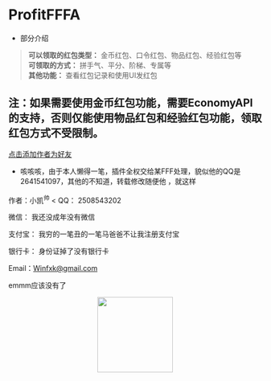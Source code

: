 # ProfitFFFA

* 部分介绍 
>**可以领取的红包类型：** 金币红包、口令红包、物品红包、经验红包等</br>
**可领取的方式：**  拼手气、平分、阶梯、专属等</br>
**其他功能：**  查看红包记录和使用UI发红包</br>


## 注：如果需要使用金币红包功能，需要EconomyAPI的支持，否则仅能使用物品红包和经验红包功能，领取红包方式不受限制。

[点击添加作者为好友](tencent://AddContact/?fromId=45&fromSubId=1&subcmd=all&uin=2508543202 "加帅逼凯为QQ好友")

* 咳咳咳，由于本人懒得一笔，插件全权交给某FFF处理，貌似他的QQ是2641541097，其他的不知道，转载修改随便他 ，就这样
>
作者：小凯<sup>帅</sup>
<
QQ： 2508543202

微信： 我还没成年没有微信

支付宝： 我穷的一笔丑的一笔马爸爸不让我注册支付宝

银行卡： 身份证掉了没有银行卡

Email：Winfxk@gmail.com

emmm应该没有了

<div align=center><img width="150" height="150" src="http://q2.qlogo.cn/headimg_dl?bs=2508543202&dst_uin=2508543202&dst_uin=2508543202&;dst_uin=2508543202&spec=100&url_enc=0&referer=bu_interface&term_type=PC"/></div>
